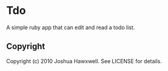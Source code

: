 # Tdo

A simple ruby app that can edit and read a todo list.


## Copyright

Copyright (c) 2010 Joshua Hawxwell. See LICENSE for details.
